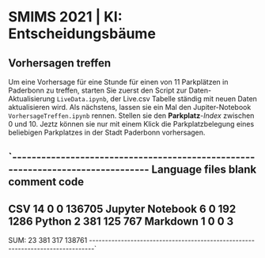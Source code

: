 # SMIMS 2021 | KI: Entscheidungsbäume
## Vorhersagen treffen
Um eine Vorhersage für eine Stunde für einen von 11 Parkplätzen in Paderbonn zu treffen, starten Sie zuerst den Script zur Daten-Aktualisierung `LiveData.ipynb`, der Live.csv Tabelle ständig mit neuen Daten aktualisieren wird. Als nächstens, lassen sie ein Mal den Jupiter-Notebook `VorhersageTreffen.ipynb` rennen. Stellen sie den **Parkplatz**-*Index* zwischen 0 und 10. Jeztz können sie nur mit einem Klick die Parkplatzbelegung eines beliebigen Parkplatzes in der Stadt Paderbonn vorhersagen.





`-------------------------------------------------------------------------------
Language                     files          blank        comment           code
-------------------------------------------------------------------------------
CSV                             14              0              0         136705
Jupyter Notebook                 6              0            192           1286
Python                           2            381            125            767
Markdown                         1              0              0              3
-------------------------------------------------------------------------------
SUM:                            23            381            317         138761
-------------------------------------------------------------------------------`
